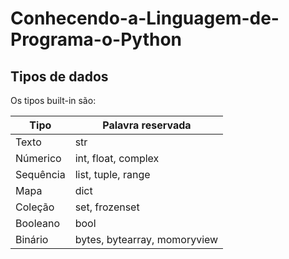 # Conhecendo-a-Linguagem-de-Programa-o-Python

## Tipos de dados

Os tipos built-in são:

| Tipo | Palavra reservada |
| - | - |
| Texto | str |
| Númerico | int, float, complex |
| Sequência | list, tuple, range |
| Mapa | dict |
| Coleção | set, frozenset |
| Booleano | bool |
| Binário | bytes, bytearray, momoryview |
